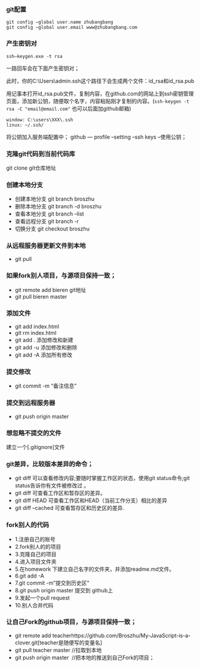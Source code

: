 ### git配置

```
git config –global user.name zhubangbang
git config –global user.email www@zhubangbang.com
```

### 产生密钥对

```
ssh–keygen.exe -t rsa
```

 一路回车会在下面产生密钥对；

此时，你的C:\Users\admin\.ssh这个路径下会生成两个文件：id_rsa和id_rsa.pub

用记事本打开id_rsa.pub文件，复制内容，在github.com的网站上到ssh密钥管理页面，添加新公钥，随便取个名字，内容粘贴刚才复制的内容。(`ssh-keygen -t rsa -C "email@email.com"`  也可以后面加github邮箱)

```
window: C:\users\XXX\.ssh
linux: ~/.ssh/
```

将公钥加入服务端配置中；
github — profile –setting –ssh keys –使用公钥；

### 克隆git代码到当前代码库

git clone git仓库地址

### 创建本地分支

- 创建本地分支 git branch broszhu
- 删除本地分支 git branch -d broszhu
- 查看本地分支 git branch –list
- 查看远程分支 git branch -r
- 切换分支 git checkout broszhu

### 从远程服务器更新文件到本地

- git pull

### 如果fork别人项目，与源项目保持一致；
- git remote add bieren git地址
- git pull bieren master

### 添加文件
- git add index.html
- git rm index.html
- git add . 添加修改和新建
- git add -u 添加修改和删除
- git add -A 添加所有修改

### 提交修改
-  git commit -m “备注信息”

### 提交到远程服务器
- git push origin master

### 想忽略不提交的文件
建立一个[.gitignore]文件

### git差异，比较版本差异的命令；
- git diff 可以查看修改内容;要随时掌握工作区的状态，使用git status命令;git status告诉你有文件被修改过 。
- git diff 可查看工作区和暂存区的差异。
- git diff HEAD 可查看工作区和HEAD（当前工作分支）相比的差异
- git diff –cached 可查看暂存区和历史区的差异.

### fork别人的代码
- 1.注册自己的账号
- 2.fork别人的的项目
- 3.克隆自己的项目
- 4.进入项目文件夹
- 5.在homework 下建立自己名字的文件夹，并添加readme.md文件。
- 6.git add -A
- 7.git commit -m”提交到历史区”
- 8.git push origin master 提交到 github上
- 9.发起一个pull request
- 10.别人合并代码

### 让自己Fork的github项目，与源项目保持一致；
- git remote add teacherhttps://github.com/Broszhu/My-JavaScript-is-a-clover.git[teacher是随便写的变量名]
- git pull teacher master //拉取到本地
- git push origin master&nbsp; //把本地的推送到自己Fork的项目；